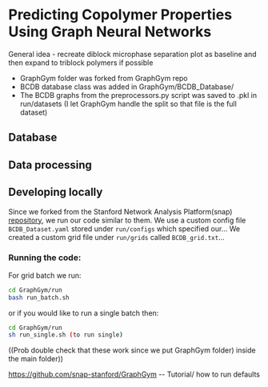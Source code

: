 # Predicting Copolymer Properties Using Graph Neural Networks

General idea - recreate diblock microphase separation plot as baseline and then expand to triblock polymers if possible


- GraphGym folder was forked from GraphGym repo
- BCDB database class was added in GraphGym/BCDB_Database/
- The BCDB graphs from the preprocessors.py script was saved to .pkl in run/datasets (I let GraphGym handle the split so that file is the full dataset)

## Database

## Data processing

## Developing locally

Since we forked from the Stanford Network Analysis Platform(snap) [repository](https://github.com/snap-stanford/GraphGym/blob/master/README.md), we run our code similar to them. We use a custom config file `BCDB_Dataset.yaml` stored under `run/configs` which specified our... We created a custom grid file under `run/grids` called `BCDB_grid.txt`... 

### Running the code: 

For grid batch we run:

```bash
cd GraphGym/run
bash run_batch.sh 
```

or if you would like to run a single batch then: 

```bash
cd GraphGym/run
sh run_single.sh (to run single)
```

((Prob double check that these work since we put GraphGym folder) inside the main folder))


https://github.com/snap-stanford/GraphGym -- Tutorial/ how to run defaults

